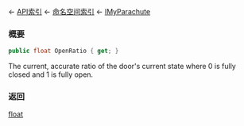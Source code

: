 ← [API索引](Api-Index) ← [命名空间索引](Namespace-Index) ← [IMyParachute](SpaceEngineers.Game.ModAPI.Ingame.IMyParachute)

### 概要

```csharp
public float OpenRatio { get; }
```

The current, accurate ratio of the door's current state where 0 is fully closed and 1 is fully open.

### 返回

[float](https://docs.microsoft.com/en-us/dotnet/api/System.Single?view=netframework-4.6)

